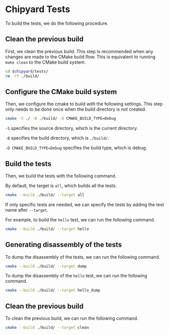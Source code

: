 # Chipyard Tests

To build the tests, we do the following procedure.

## Clean the previous build

First, we clean the previous build. This step is recommended when any changes are made to the CMake build flow. This is equivalent to running `make clean` to the CMake build system.

```bash
cd $chipyard/tests/
rm -rf ./build/
```


## Configure the CMake build system

Then, we configure the cmake to build with the following settings. This step only needs to be done once when the build directory is not created.

```bash
cmake -S ./ -B ./build/ -D CMAKE_BUILD_TYPE=Debug
```

`-S` specifies the source directory, which is the current directory.

`-B` specifies the build directory, which is `./build/`.

`-D CMAKE_BUILD_TYPE=Debug` specifies the build type, which is debug.


## Build the tests

Then, we build the tests with the following command.

By default, the target is `all`, which builds all the tests.

```bash
cmake --build ./build/ --target all
```

If only specific tests are needed, we can specify the tests by adding the test name after `--target`.

For example, to build the `hello` test, we can run the following command.

```bash
cmake --build ./build/ --target hello
``` 


## Generating disassembly of the tests

To dump the disassembly of the tests, we can run the following command.

```bash
cmake --build ./build/ --target dump
``` 

To dump the disassembly of the `hello` test, we can run the following command.

```bash
cmake --build ./build/ --target hello_dump
``` 

## Clean the previous build

To clean the previous build, we can run the following command.

```bash
cmake --build ./build/ --target clean
``` 